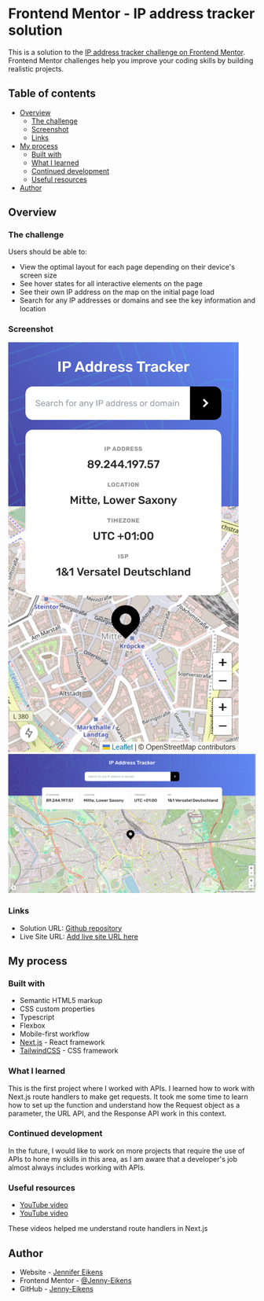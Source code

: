 # Frontend Mentor - IP address tracker solution

This is a solution to the [IP address tracker challenge on Frontend Mentor](https://www.frontendmentor.io/challenges/ip-address-tracker-I8-0yYAH0). Frontend Mentor challenges help you improve your coding skills by building realistic projects.

## Table of contents

- [Overview](#overview)
  - [The challenge](#the-challenge)
  - [Screenshot](#screenshot)
  - [Links](#links)
- [My process](#my-process)
  - [Built with](#built-with)
  - [What I learned](#what-i-learned)
  - [Continued development](#continued-development)
  - [Useful resources](#useful-resources)
- [Author](#author)

## Overview

### The challenge

Users should be able to:

- View the optimal layout for each page depending on their device's screen size
- See hover states for all interactive elements on the page
- See their own IP address on the map on the initial page load
- Search for any IP addresses or domains and see the key information and location

### Screenshot

![Mobile](public/images/Mobile_Design.png)
![Desktop](public/images/Desktop_Design.png)

### Links

- Solution URL: [Github repository](https://github.com/Jenny-Eikens/ip-tracker)
- Live Site URL: [Add live site URL here](https://your-live-site-url.com)

## My process

### Built with

- Semantic HTML5 markup
- CSS custom properties
- Typescript
- Flexbox
- Mobile-first workflow
- [Next.js](https://nextjs.org/) - React framework
- [TailwindCSS](https://tailwindcss.com/) - CSS framework

### What I learned

This is the first project where I worked with APIs. I learned how to work with Next.js route handlers to make get requests. It took me some time to learn how to set up the function and understand how the Request object as a parameter, the URL API, and the Response API work in this context.

### Continued development

In the future, I would like to work on more projects that require the use of APIs to hone my skills in this area, as I am aware that a developer's job almost always includes working with APIs.

### Useful resources

- [YouTube video](https://www.youtube.com/watch?v=xirQ7AMyTM8)
- [YouTube video](https://www.youtube.com/watch?v=xThOII9T4i4)

These videos helped me understand route handlers in Next.js

## Author

- Website - [Jennifer Eikens](https://jenny-eikens.github.io/portfolio-page/#projects)
- Frontend Mentor - [@Jenny-Eikens](https://www.frontendmentor.io/profile/Jenny-Eikens)
- GitHub - [Jenny-Eikens](https://github.com/Jenny-Eikens)
